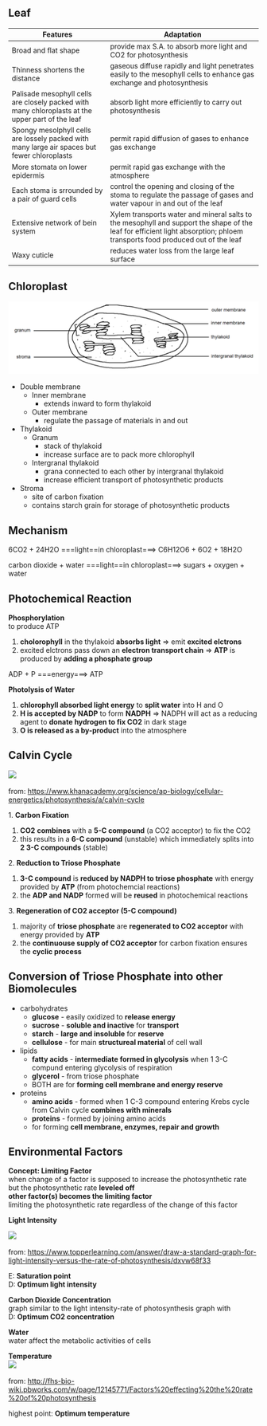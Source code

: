## Leaf  

Features | Adaptation
--- | ---
Broad and flat shape | provide max S.A. to absorb more light and CO2 for photosynthesis  
Thinness shortens the distance | gaseous diffuse rapidly and light penetrates easily to the mesophyll cells to enhance gas exchange and photosynthesis  
Palisade mesophyll cells are closely packed with many chloroplasts at the upper part of the leaf | absorb light more efficiently to carry out photosynthesis
Spongy mesolphyll cells are lossely packed with many large air spaces but fewer chloroplasts | permit rapid diffusion of gases to enhance gas exchange  
More stomata on lower epidermis | permit rapid gas exchange with the atmosphere
Each stoma is srrounded by a pair of guard cells | control the opening and closing of the stoma to regulate the passage of gases and water vapour in and out of the leaf
Extensive network of bein system | Xylem transports water and mineral salts to the mesophyll and support the shape of the leaf for efficient light absorption; phloem transports food produced out of the leaf
Waxy cuticle | reduces water loss from the large leaf surface

## Chloroplast

<img src="images/photosynthesis%20-%20chloroplast.png">

- Double membrane
	- Inner membrane
		- extends inward to form thylakoid
	- Outer membrane
		- regulate the passage of materials in and out
- Thylakoid
	- Granum
		- stack of thylakoid
		- increase surface are to pack more chlorophyll
	- Intergranal thylakoid
		- grana connected to each other by intergranal thylakoid
		- increase efficient transport of photosynthetic products
- Stroma
	- site of carbon fixation
	- contains starch grain for storage of photosynthetic products

## Mechanism

6CO2 + 24H2O 	===light==in chloroplast===>	C6H12O6 + 6O2 + 18H2O  
  
carbon dioxide + water 	===light==in chloroplast===>	sugars + oxygen + water  

## Photochemical Reaction  

**Phosphorylation**  
to produce ATP

1. **cholorophyll** in the thylakoid **absorbs light** => emit **excited elctrons**
2. excited elctrons pass down an **electron transport chain** => **ATP** is produced by **adding a phosphate group**  

ADP + P ===energy===> ATP  

**Photolysis of Water**  

1. **chlorophyll absorbed light energy** to **split water** into H and O
2. **H is accepted by NADP** to form **NADPH** => NADPH will act as a reducing agent to **donate hydrogen to fix CO2** in dark stage
3. **O is released as a by-product** into the atmosphere

## Calvin Cycle  

<img src="https://cdn.kastatic.org/googleusercontent/iuaCnFSly-lhqgI84je2RRUZZDuZGBjVSw-ptxjHmqH53bG0oIus08dfGHJWCShNbn5ZwReBSsvCazRtnBB62X8" height="300">

from: https://www.khanacademy.org/science/ap-biology/cellular-energetics/photosynthesis/a/calvin-cycle

1\. **Carbon Fixation**  
1. **CO2** **combines** with a **5-C compound** (a CO2 acceptor) to fix the CO2
2. this results in a **6-C compound** (unstable) which immediately splits into **2 3-C compounds** (stable)

2\. **Reduction to Triose Phosphate**
1. **3-C compound** is **reduced by NADPH to triose phosphate** with energy provided by **ATP** (from photochemcial reactions)
2. the **ADP and NADP** formed will be **reused** in photochemical reactions

3\. **Regeneration of CO2 acceptor (5-C compound)**
1. majority of **triose phosphate** are **regenerated to CO2 acceptor** with energy provided by **ATP**
2. the **continuouse supply of CO2 acceptor** for carbon fixation ensures the **cyclic process**

## Conversion of Triose Phosphate into other Biomolecules

- carbohydrates
	- **glucose** - easily oxidized to **release energy**
	- **sucrose** - **soluble and inactive** for **transport**
	- **starch** - **large and insoluble** for **reserve**
	- **cellulose** - for main **structureal material** of cell wall
- lipids
	- **fatty acids** - **intermediate formed in glycolysis** when 1 3-C compund entering glycolysis of respiration
	- **glycerol** - from triose phosphate
	- BOTH are for **forming cell membrane and energy reserve**
- proteins
	- **amino acids** - formed when 1 C-3 compound entering Krebs cycle from Calvin cycle **combines with minerals**
	- **proteins** - formed by joining amino acids
	- for forming **cell membrane, enzymes, repair and growth**

## Environmental Factors

**Concept: Limiting Factor**  
when change of a factor is supposed to increase the photosynthetic rate  
but the photosynthetic rate **leveled off**  
**other factor(s) becomes the limiting factor**  
limiting the photosynthetic rate regardless of the change of this factor

**Light Intensity**

<img src="https://images.topperlearning.com/topper/question_uploads/CBSE_Bio11_FactorsAffectingPhotosyn_SAQ_CLA_files/20140724095547_image002.jpg" height="300">


from: https://www.topperlearning.com/answer/draw-a-standard-graph-for-light-intensity-versus-the-rate-of-photosynthesis/dxvw68f33

E: **Saturation point**  
D: **Optimum light intensity**  

**Carbon Dioxide Concentration**  
graph similar to the light intensity-rate of photosynthesis graph with  
D: **Optimum CO2 concentration**

**Water**  
water affect the metabolic activities of cells  

**Temperature**  
<img src="https://fhs-bio-wiki.pbworks.com/f/optimum%20temperature%20affecting%20photosynthesis.jpg" height="300">

from: http://fhs-bio-wiki.pbworks.com/w/page/12145771/Factors%20effecting%20the%20rate%20of%20photosynthesis

highest point: **Optimum temperature**